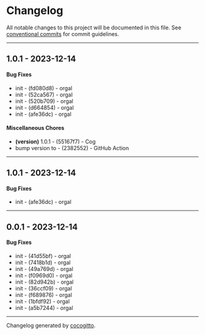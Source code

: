 # Changelog
All notable changes to this project will be documented in this file. See [conventional commits](https://www.conventionalcommits.org/) for commit guidelines.

- - -
## 1.0.1 - 2023-12-14
#### Bug Fixes
- init - (fd080d8) - orgal
- init - (52ca567) - orgal
- init - (520b709) - orgal
- init - (d664854) - orgal
- init - (afe36dc) - orgal
#### Miscellaneous Chores
- **(version)** 1.0.1 - (55167f7) - Cog
- bump version to - (2382552) - GitHub Action
- - -

## 1.0.1 - 2023-12-14
#### Bug Fixes
- init - (afe36dc) - orgal
- - -

## 0.0.1 - 2023-12-14
#### Bug Fixes
- init - (41d55bf) - orgal
- init - (7418b1d) - orgal
- init - (49a769d) - orgal
- init - (f0969d0) - orgal
- init - (82d942b) - orgal
- init - (36ccf09) - orgal
- init - (f689876) - orgal
- init - (1bfdf92) - orgal
- init - (a5b7244) - orgal
- - -

Changelog generated by [cocogitto](https://github.com/cocogitto/cocogitto).